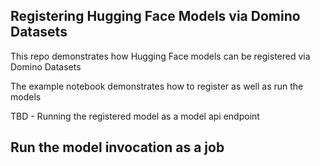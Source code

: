 ## Registering Hugging Face Models via Domino Datasets

This repo demonstrates how Hugging Face models can be registered via Domino Datasets

The example notebook demonstrates how to register as well as run the models 

TBD - Running the registered model as a model api endpoint

## Run the model invocation as a job